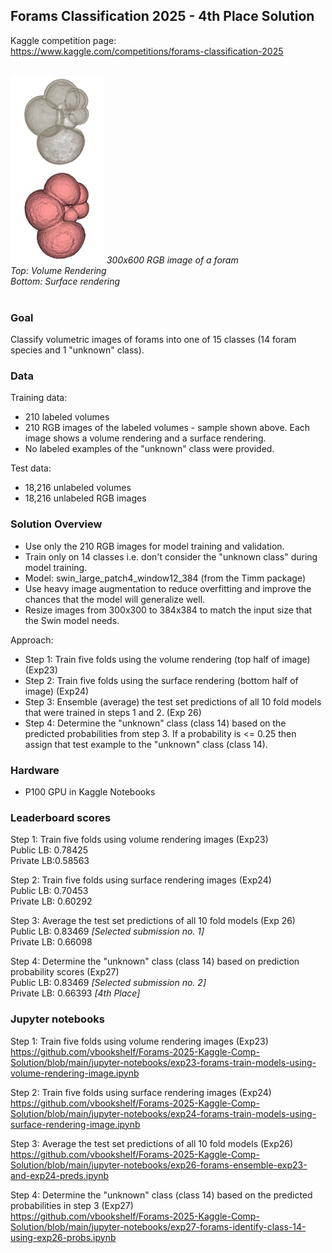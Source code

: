 ## Forams Classification 2025 - 4th Place Solution

Kaggle competition page:<br>
https://www.kaggle.com/competitions/forams-classification-2025

<br>
<img src="https://github.com/vbookshelf/Forams-2025-Kaggle-Comp-Solution/blob/main/images/labelled_foram_00002.jpg" height="300"></img>
<i>300x600 RGB image of a foram<br>
  Top: Volume Rendering<br>
  Bottom: Surface rendering</i><br>
<br>

### Goal

Classify volumetric images of forams into one of 15 classes (14 foram species and 1 "unknown" class).

### Data

Training data:
- 210 labeled volumes
- 210 RGB images of the labeled volumes - sample shown above. Each image shows a volume rendering and a surface rendering.
- No labeled examples of the "unknown" class were provided.

Test data:
- 18,216 unlabeled volumes
- 18,216 unlabeled RGB images

### Solution Overview
- Use only the 210 RGB images for model training and validation.
- Train only on 14 classes i.e. don't consider the "unknown class" during model training.
- Model: swin_large_patch4_window12_384 (from the Timm package)
- Use heavy image augmentation to reduce overfitting and improve the chances that the model will generalize well.
- Resize images from 300x300 to 384x384 to match the input size that the Swin model needs.

Approach:<br>
- Step 1: Train five folds using the volume rendering (top half of image) (Exp23)
- Step 2: Train five folds using the surface rendering (bottom half of image) (Exp24)
- Step 3: Ensemble (average) the test set predictions of all 10 fold models that were trained in steps 1 and 2. (Exp 26)
- Step 4: Determine the "unknown" class (class 14) based on the predicted probabilities from step 3. If a probability is <= 0.25 then assign that test example to the "unknown" class (class 14).

### Hardware
- P100 GPU in Kaggle Notebooks

### Leaderboard scores
Step 1: Train five folds using volume rendering images (Exp23)<br>
Public LB: 0.78425<br>
Private LB:0.58563<br>

Step 2: Train five folds using surface rendering images (Exp24)<br>
Public LB: 0.70453<br>
Private LB: 0.60292<br>

Step 3: Average the test set predictions of all 10 fold models (Exp 26)<br> 
Public LB: 0.83469 <i>[Selected submission no. 1]</i><br>
Private LB: 0.66098<br>

Step 4: Determine the "unknown" class (class 14) based on prediction probability scores (Exp27)<br>
Public LB: 0.83469 <i>[Selected submission no. 2]</i><br>
Private LB: 0.66393<i> [4th Place]</i><br>

### Jupyter notebooks
Step 1: Train five folds using volume rendering images (Exp23)<br>
https://github.com/vbookshelf/Forams-2025-Kaggle-Comp-Solution/blob/main/jupyter-notebooks/exp23-forams-train-models-using-volume-rendering-image.ipynb

Step 2: Train five folds using surface rendering images (Exp24)<br>
https://github.com/vbookshelf/Forams-2025-Kaggle-Comp-Solution/blob/main/jupyter-notebooks/exp24-forams-train-models-using-surface-rendering-image.ipynb

Step 3: Average the test set predictions of all 10 fold models (Exp26)<br>
https://github.com/vbookshelf/Forams-2025-Kaggle-Comp-Solution/blob/main/jupyter-notebooks/exp26-forams-ensemble-exp23-and-exp24-preds.ipynb

Step 4: Determine the "unknown" class (class 14) based on the predicted probabilities in step 3 (Exp27)<br>
https://github.com/vbookshelf/Forams-2025-Kaggle-Comp-Solution/blob/main/jupyter-notebooks/exp27-forams-identify-class-14-using-exp26-probs.ipynb
